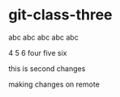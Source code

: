 # git-class-three

abc abc abc abc abc

4 5 6 four five six


this is second changes 

making changes on remote
